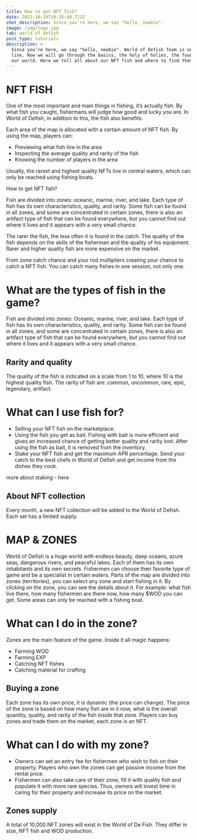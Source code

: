 ```yaml
---
title: How to get NFT fish?
date: 2022-10-20T10:35:49.721Z
shot_description: Since you’re here, we say "hello, newbie".
image: /img/logo.jpg
tab: world of defish
post_type: tutorials
description: >
  Since you’re here, we say "hello, newbie". World of Defish Team is on the
  line. Now we will go through the basics, the holy of holies, the foundation of
  our world. Here we tell all about our NFT fish and where to find them!
---
```

<!--StartFragment-->

# NFT FISH



One of the most important and main things in fishing, it’s actually fish. By what fish you caught, fishermans will judge how good and lucky you are. In World of Defish, in addition to this, the fish also benefits.

Each area of the map is allocated with a certain amount of NFT fish. By using the map, players can:

* Previewing what fish live in the area
* Inspecting the average quality and rarity of the fish
* Knowing the number of players in the area

Usually, the rarest and highest quality NFTs live in central waters, which can only be reached using fishing boats.

How to get NFT fish?

Fish are divided into zones: oceanic, marine, river, and lake. Each type of fish has its own characteristics, quality, and rarity. Some fish can be found in all zones, and some are concentrated in certain zones, there is also an artifact type of fish that can be found everywhere, but you cannot find out where it lives and it appears with a very small chance.

The rarer the fish, the less often it is found in the catch. The quality of the fish depends on the skills of the fisherman and the quality of his equipment. Rarer and higher quality fish are more expensive on the market.

From zone catch chance and your rod multipliers creating your chance to catch a NFT fish. You can catch many fishes in one session, not only one.

# What are the types of fish in the game?

Fish are divided into zones: Oceanic, marine, river, and lake. Each type of fish has its own characteristics, quality, and rarity. Some fish can be found in all zones, and some are concentrated in certain zones, there is also an artifact type of fish that can be found everywhere, but you cannot find out where it lives and it appears with a very small chance.

## Rarity and quality

The quality of the fish is indicated on a scale from 1 to 10, where 10 is the highest quality fish. The rarity of fish are: common, uncommon, rare, epic, legendary, artifact.

# What can I use fish for?

* Selling your NFT fish on the marketplace.
* Using the fish you get as bait. Fishing with bait is more efficient and gives an increased chance of getting better quality and rarity loot. After using the fish as bait, it is removed from the inventory.
* Stake your NFT fish and get the maximum APR percentage. Send your catch to the best chefs in World of Defish and get income from the dishes they cook.

more about staking - here

## About NFT collection

Every month, a new NFT collection will be added to the World of Defish. Each set has a limited supply.

# MAP & ZONES

World of Defish is a huge world with endless beauty, deep oceans, azure seas, dangerous rivers, and peaceful lakes. Each of them has its own inhabitants and its own secrets. Fishermen can choose their favorite type of game and be a specialist in certain waters. Parts of the map are divided into zones (territories), you can select any zone and start fishing in it. By clicking on the zone, you can see the details about it. For example: what fish live there, how many fishermen are there now, how many $WOD you can get. Some areas can only be reached with a fishing boat.

# What can I do in the zone?

Zones are the main feature of the game. Inside it all magic happens:

* Farming WOD
* Farming EXP
* Catching NFT fishes
* Catching material for crafting

## Buying a zone

Each zone has its own price, it is dynamic (the price can change). The price of the zone is based on how many fish are in it now, what is the overall quantity, quality, and rarity of the fish inside that zone. Players can buy zones and trade them on the market, each zone is an NFT.

# What can I do with my zone?

* Owners can set an entry fee for fishermen who wish to fish on their property. Players who own the zones can get passive income from the rental price.
* Fishermen can also take care of their zone, fill it with quality fish and populate it with more rare species. Thus, owners will invest time in caring for their property and increase its price on the market.

## Zones supply

A total of 10,000 NFT zones will exist in the World of De Fish. They differ in size, NFT fish and WOD production.



<!--EndFragment-->
